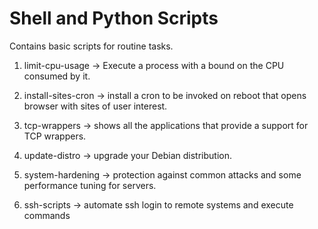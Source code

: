 # Shell and Python Scripts
Contains basic scripts for routine tasks.

1. limit-cpu-usage -> Execute a process with a bound on the CPU consumed by it.

2. install-sites-cron -> install a cron to be invoked on reboot that opens browser with sites of user interest.

3. tcp-wrappers -> shows all the applications that provide a support for TCP wrappers.

4. update-distro -> upgrade your Debian distribution.

5. system-hardening -> protection against common attacks and some performance tuning for servers. 

6. ssh-scripts -> automate ssh login to remote systems and execute commands
